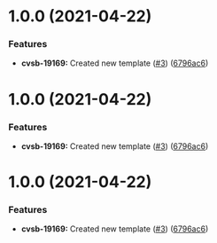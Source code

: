 # 1.0.0 (2021-04-22)


### Features

* **cvsb-19169:** Created new template ([#3](https://github.com/dvsa/cvs-svc-template/issues/3)) ([6796ac6](https://github.com/dvsa/cvs-svc-template/commit/6796ac602c5754da092472d298fc3099be8b29a3))

# 1.0.0 (2021-04-22)


### Features

* **cvsb-19169:** Created new template ([#3](https://github.com/dvsa/cvs-svc-template/issues/3)) ([6796ac6](https://github.com/dvsa/cvs-svc-template/commit/6796ac602c5754da092472d298fc3099be8b29a3))

# 1.0.0 (2021-04-22)


### Features

* **cvsb-19169:** Created new template ([#3](https://github.com/dvsa/cvs-svc-template/issues/3)) ([6796ac6](https://github.com/dvsa/cvs-svc-template/commit/6796ac602c5754da092472d298fc3099be8b29a3))
